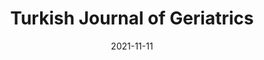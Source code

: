 ---
date: 2021-11-11
##
title:    Turkish Journal of Geriatrics
## Titel der Publikation, beispielweise The Lancet.
##
authors: 'Gökbulut Bektaş, Ş, İzdeş, S'
##
status:   default
##
en:
  subtitle:   'The effect of the vitamin d level on the clinical, laboratory, and outcome in patients over 65 years of age with covid-19: Comprehensive tertiary center experience'
  ##
  description: 'This study aimed to examine the relationship between vitamin D levels and the disease course, laboratory results, and clinical outcomes in patients aged > 65 years with coronavirus disease 2019 (COVID-19). The laboratory and clinical results of patients aged > 65 years who were admitted to a tertiary intensive care unit due to COVID-19 between April 2020 and May 2021 were retrospectively examined. A total of 299 patients aged >65 years (median 76 years [interquartile range 70–83]) diagnosed with COVID-19 were admitted in the ICU. The regression analysis performed between vitamin D level ≥30 ng/mL and <30 ng/mL and the inflammatory markers revealed the significant correlation of vitamin D <30 ng/mL with a low lymphocyte count and fibrinogen level. When the relationship between mortality, inflammatory markers, and clinical parameters was examined, lymphocyte count, D-dimer level, fibrinogen level, chest tomography stage 3, and vitamin D deficiency were also effective factors for predicting mortality. In COVID-19 patients, the vitamin D cut-off value for mortality was found to be 18.5 ng/mL. We observed a high rate of patients with low vitamin D levels in patients aged > 65 years who were admitted to the intensive care unit due to COVID-19. The rates of inflammation and mortality were higher in patients with vitamin D deficiency.'
  ## 
  tags:    [COVID-19, aged, inflammation intensive care unit, mortality, vitamin D]
## 
de: 
  ##
  subtitle:   'Die Auswirkung des Vitamin-D-Spiegels auf den klinischen Verlauf, das Labor und das Ergebnis bei Patienten über 65 Jahren mit Covid-19: Umfassende Erfahrung eines Tertiärzentrums'
  ##
  description: 'Ziel dieser Studie war es, den Zusammenhang zwischen dem Vitamin-D-Spiegel und dem Krankheitsverlauf, den Laborergebnissen und den klinischen Ergebnissen bei Patienten im Alter von > 65 Jahren mit Coronavirus-Krankheit 2019 (COVID-19) zu untersuchen. Die Labor- und klinischen Ergebnisse von Patienten im Alter von > 65 Jahren, die zwischen April 2020 und Mai 2021 aufgrund von COVID-19 in eine tertiäre Intensivstation eingeliefert wurden, wurden retrospektiv untersucht. Insgesamt wurden 299 Patienten im Alter von >65 Jahren (Median 76 Jahre [Interquartilsbereich 70-83]) mit der Diagnose COVID-19 auf der Intensivstation aufgenommen. Die Regressionsanalyse, die zwischen dem Vitamin-D-Spiegel ≥30 ng/ml und <30 ng/ml und den Entzündungsmarkern durchgeführt wurde, ergab eine signifikante Korrelation von Vitamin D <30 ng/ml mit einer niedrigen Lymphozytenzahl und einem niedrigen Fibrinogenspiegel. Bei der Untersuchung des Zusammenhangs zwischen Sterblichkeit, Entzündungsmarkern und klinischen Parametern erwiesen sich die Lymphozytenzahl, der D-Dimer-Spiegel, der Fibrinogenspiegel, das Stadium 3 der Thoraxtomographie und der Vitamin-D-Mangel ebenfalls als wirksame Faktoren für die Vorhersage der Sterblichkeit. Bei den COVID-19-Patienten lag der Vitamin-D-Cut-off-Wert für die Sterblichkeit bei 18,5 ng/ml. Bei Patienten im Alter von über 65 Jahren, die wegen COVID-19 auf die Intensivstation eingeliefert wurden, beobachteten wir einen hohen Anteil von Patienten mit niedrigem Vitamin-D-Spiegel. Die Entzündungs- und Sterblichkeitsraten waren bei Patienten mit Vitamin-D-Mangel höher.'
  ## 
  ##
  tags:     [COVID-19, Alter, Entzündung, Intensivstation, Sterblichkeit, Vitamin D]
##
group:  "Treatments"
##
credit:      https://doi.org/10.31086/tjgeri.2021.254
##
## 2020-09-30_10.1038_s41590-020-00808-x.md
---